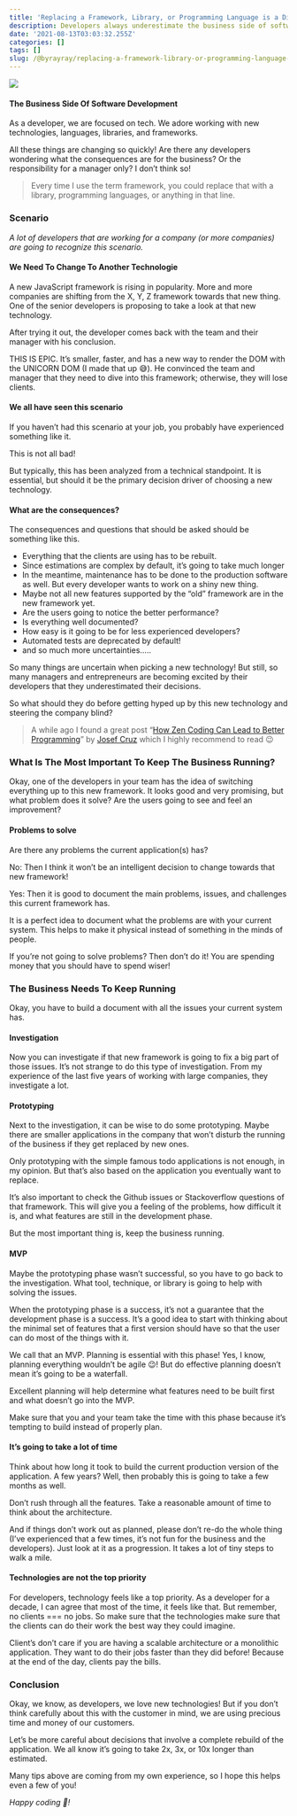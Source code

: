 ```yaml
---
title: 'Replacing a Framework, Library, or Programming Language is a Disaster'
description: Developers always underestimate the business side of software development
date: '2021-08-13T03:03:32.255Z'
categories: []
tags: []
slug: /@byrayray/replacing-a-framework-library-or-programming-language-is-a-disaster-bb9af78b8937
---
```


![](/images/0__d0YK4IM9ZPHno4sz.jpg)

#### The Business Side Of Software Development

As a developer, we are focused on tech. We adore working with new technologies, languages, libraries, and frameworks.

All these things are changing so quickly! Are there any developers wondering what the consequences are for the business? Or the responsibility for a manager only? I don’t think so!

> Every time I use the term framework, you could replace that with a library, programming languages, or anything in that line.

### Scenario

_A lot of developers that are working for a company (or more companies) are going to recognize this scenario._

#### We Need To Change To Another Technologie

A new JavaScript framework is rising in popularity. More and more companies are shifting from the X, Y, Z framework towards that new thing. One of the senior developers is proposing to take a look at that new technology.

After trying it out, the developer comes back with the team and their manager with his conclusion.

THIS IS EPIC. It’s smaller, faster, and has a new way to render the DOM with the UNICORN DOM (I made that up 😅). He convinced the team and manager that they need to dive into this framework; otherwise, they will lose clients.

#### We all have seen this scenario

If you haven’t had this scenario at your job, you probably have experienced something like it.

This is not all bad!

But typically, this has been analyzed from a technical standpoint. It is essential, but should it be the primary decision driver of choosing a new technology.

#### What are the consequences?

The consequences and questions that should be asked should be something like this.

*   Everything that the clients are using has to be rebuilt.
*   Since estimations are complex by default, it’s going to take much longer
*   In the meantime, maintenance has to be done to the production software as well. But every developer wants to work on a shiny new thing.
*   Maybe not all new features supported by the “old” framework are in the new framework yet.
*   Are the users going to notice the better performance?
*   Is everything well documented?
*   How easy is it going to be for less experienced developers?
*   Automated tests are deprecated by default!
*   and so much more uncertainties…..

So many things are uncertain when picking a new technology! But still, so many managers and entrepreneurs are becoming excited by their developers that they underestimated their decisions.

So what should they do before getting hyped up by this new technology and steering the company blind?

> A while ago I found a great post “[How Zen Coding Can Lead to Better Programming](https://javascript.plainenglish.io/how-zen-coding-can-lead-to-better-programming-58d24230ef92)” by [Josef Cruz](https://medium.com/u/d446e1b4a70b) which I highly recommend to read 😉

### What Is The Most Important To Keep The Business Running?

Okay, one of the developers in your team has the idea of switching everything up to this new framework. It looks good and very promising, but what problem does it solve? Are the users going to see and feel an improvement?

#### Problems to solve

Are there any problems the current application(s) has?

No: Then I think it won’t be an intelligent decision to change towards that new framework!

Yes: Then it is good to document the main problems, issues, and challenges this current framework has.

It is a perfect idea to document what the problems are with your current system. This helps to make it physical instead of something in the minds of people.

If you’re not going to solve problems? Then don’t do it! You are spending money that you should have to spend wiser!

### The Business Needs To Keep Running

Okay, you have to build a document with all the issues your current system has.

#### Investigation

Now you can investigate if that new framework is going to fix a big part of those issues. It’s not strange to do this type of investigation. From my experience of the last five years of working with large companies, they investigate a lot.

#### Prototyping

Next to the investigation, it can be wise to do some prototyping. Maybe there are smaller applications in the company that won’t disturb the running of the business if they get replaced by new ones.

Only prototyping with the simple famous todo applications is not enough, in my opinion. But that’s also based on the application you eventually want to replace.

It’s also important to check the Github issues or Stackoverflow questions of that framework. This will give you a feeling of the problems, how difficult it is, and what features are still in the development phase.

But the most important thing is, keep the business running.

#### MVP

Maybe the prototyping phase wasn’t successful, so you have to go back to the investigation. What tool, technique, or library is going to help with solving the issues.

When the prototyping phase is a success, it’s not a guarantee that the development phase is a success. It’s a good idea to start with thinking about the minimal set of features that a first version should have so that the user can do most of the things with it.

We call that an MVP. Planning is essential with this phase! Yes, I know, planning everything wouldn’t be agile 😉! But do effective planning doesn’t mean it’s going to be a waterfall.

Excellent planning will help determine what features need to be built first and what doesn’t go into the MVP.

Make sure that you and your team take the time with this phase because it’s tempting to build instead of properly plan.

#### It’s going to take a lot of time

Think about how long it took to build the current production version of the application. A few years? Well, then probably this is going to take a few months as well.

Don’t rush through all the features. Take a reasonable amount of time to think about the architecture.

And if things don’t work out as planned, please don’t re-do the whole thing (I’ve experienced that a few times, it’s not fun for the business and the developers). Just look at it as a progression. It takes a lot of tiny steps to walk a mile.

#### Technologies are not the top priority

For developers, technology feels like a top priority. As a developer for a decade, I can agree that most of the time, it feels like that. But remember, no clients === no jobs. So make sure that the technologies make sure that the clients can do their work the best way they could imagine.

Client’s don’t care if you are having a scalable architecture or a monolithic application. They want to do their jobs faster than they did before! Because at the end of the day, clients pay the bills.

### Conclusion

Okay, we know, as developers, we love new technologies! But if you don’t think carefully about this with the customer in mind, we are using precious time and money of our customers.

Let’s be more careful about decisions that involve a complete rebuild of the application. We all know it’s going to take 2x, 3x, or 10x longer than estimated.

Many tips above are coming from my own experience, so I hope this helps even a few of you!

_Happy coding 🚀!_